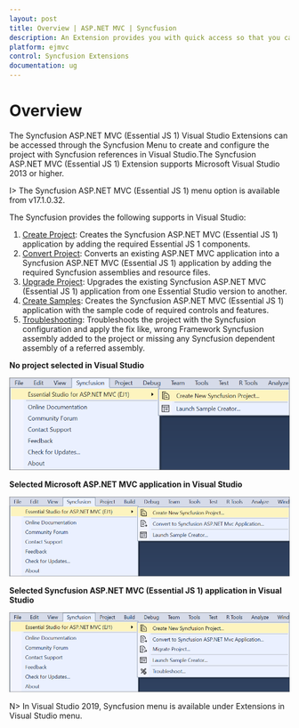```yaml
---
layout: post
title: Overview | ASP.NET MVC | Syncfusion
description: An Extension provides you with quick access so that you can create or configure the Syncfusion ASP.NET MVC projects along with Essential JS 1 components
platform: ejmvc
control: Syncfusion Extensions
documentation: ug
---
```


# Overview

The Syncfusion ASP.NET MVC (Essential JS 1) Visual Studio Extensions can be accessed through the Syncfusion Menu to create and configure the project with Syncfusion references in Visual Studio.The Syncfusion ASP.NET MVC (Essential JS 1) Extension supports Microsoft Visual Studio 2013 or higher.

I> The Syncfusion ASP.NET MVC (Essential JS 1) menu option is available from v17.1.0.32.

The Syncfusion provides the following supports in Visual Studio:

1.	[Create Project](https://help.syncfusion.com/aspnetmvc/Visual-Studio-Integration/Visual-Studio-Extensions/Create-Project): Creates the Syncfusion ASP.NET MVC (Essential JS 1) application by adding the required Essential JS 1 components.
2.	[Convert Project](https://help.syncfusion.com/aspnetmvc/Visual-Studio-Integration/Visual-Studio-Extensions/Convert-Project): Converts an existing ASP.NET MVC application into a Syncfusion ASP.NET MVC (Essential JS 1) application by adding the required Syncfusion assemblies and resource files.
3.	[Upgrade Project](https://help.syncfusion.com/aspnetmvc/Visual-Studio-Integration/Visual-Studio-Extensions/Upgrade-Project): Upgrades the existing Syncfusion ASP.NET MVC (Essential JS 1) application from one Essential Studio version to another.
4.	[Create Samples](https://help.syncfusion.com/aspnetmvc/Visual-Studio-Integration/Visual-Studio-Extensions/Create-Samples): Creates the Syncfusion ASP.NET MVC (Essential JS 1) application with the sample code of required controls and features.
5.	[Troubleshooting](https://help.syncfusion.com/aspnetmvc/Visual-Studio-Integration/Visual-Studio-Extensions/Check-for-Updates): Troubleshoots the project with the Syncfusion configuration and apply the fix like, wrong Framework Syncfusion assembly added to the project or missing any Syncfusion dependent assembly of a referred assembly.

**No project selected in Visual Studio**

![Syncfusion Menu when No project selected in Visual Studio](Overview-images/Syncfusion_Menu_OverView1.png)

**Selected Microsoft ASP.NET MVC application in Visual Studio**

![Syncfusion Menu when Selected Microsoft ASP.NET MVC application in Visual Studio](Overview-images/Syncfusion_Menu_OverView2.png)

**Selected Syncfusion ASP.NET MVC (Essential JS 1) application in Visual Studio**

![Syncfusion Menu when Selected Synfusion ASP.NET MVC EJ1 application in Visual Studio](Overview-images/Syncfusion_Menu_OverView3.png)

N> In Visual Studio 2019, Syncfusion menu is available under Extensions in Visual Studio menu.




